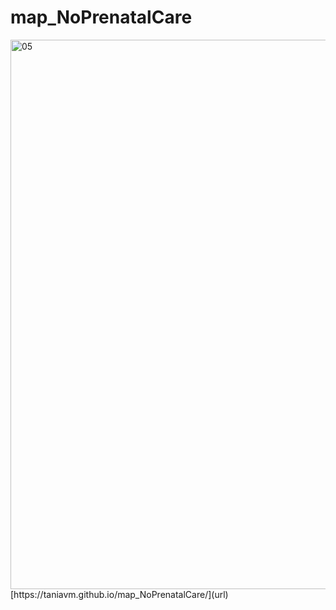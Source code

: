 # map_NoPrenatalCare

<img width="879" alt="05" src="https://user-images.githubusercontent.com/14100975/28101059-0e6e7c0a-6694-11e7-94e4-db430e510247.png">
[https://taniavm.github.io/map_NoPrenatalCare/](url)

